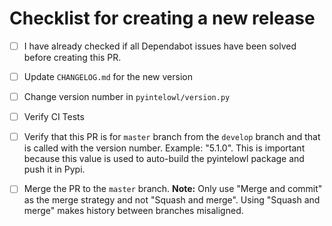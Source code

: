 # Checklist for creating a new release

- [ ] I have already checked if all Dependabot issues have been solved before creating this PR.
- [ ] Update `CHANGELOG.md` for the new version
- [ ] Change version number in `pyintelowl/version.py`
- [ ] Verify CI Tests
- [ ] Verify that this PR is for `master` branch from the `develop` branch and that is called with the version number. Example: "5.1.0". This is important because this value is used to auto-build the pyintelowl package and push it in Pypi.
- [ ] Merge the PR to the `master` branch. **Note:** Only use "Merge and commit" as the merge strategy and not "Squash and merge". Using "Squash and merge" makes history between branches misaligned.


